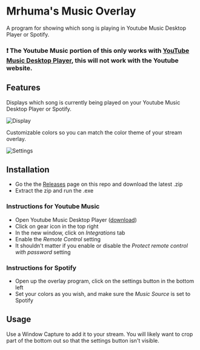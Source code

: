# Mrhuma's Music Overlay
A program for showing which song is playing in Youtube Music Desktop Player or Spotify.

### :exclamation: The Youtube Music portion of this only works with [YouTube Music Desktop Player](https://ytmdesktop.app), this will not work with the Youtube website.

## Features
Displays which song is currently being played on your Youtube Music Desktop Player or Spotify.

![Display](http://mrhumagames.com/MrhumasMusicOverlay/Display1.png)

Customizable colors so you can match the color theme of your stream overlay.

![Settings](http://mrhumagames.com/MrhumasMusicOverlay/Settings1.png)

## Installation
* Go the the [Releases](https://github.com/Mrhuma/Mrhumas-Music-Overlay/releases) page on this repo and download the latest .zip
* Extract the zip and run the .exe

### Instructions for Youtube Music
* Open Youtube Music Desktop Player ([download](https://ytmdesktop.app))
* Click on gear icon in the top right
* In the new window, click on *Integrations* tab
* Enable the *Remote Control* setting
* It shouldn't matter if you enable or disable the *Protect remote control with password* setting

### Instructions for Spotify
* Open up the overlay program, click on the settings button in the bottom left
* Set your colors as you wish, and make sure the *Music Source* is set to Spotify

## Usage
Use a Window Capture to add it to your stream. You will likely want to crop part of the bottom out so that the settings button isn't visible.
